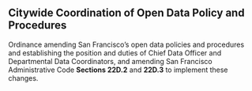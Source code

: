 Citywide Coordination of Open Data Policy and Procedures
--------------------------------------------------------

Ordinance amending San Francisco’s open data policies and procedures and
establishing the position and duties of Chief Data Officer and Departmental Data
Coordinators, and amending San Francisco Administrative Code **Sections 22D.2** and
**22D.3** to implement these changes.
